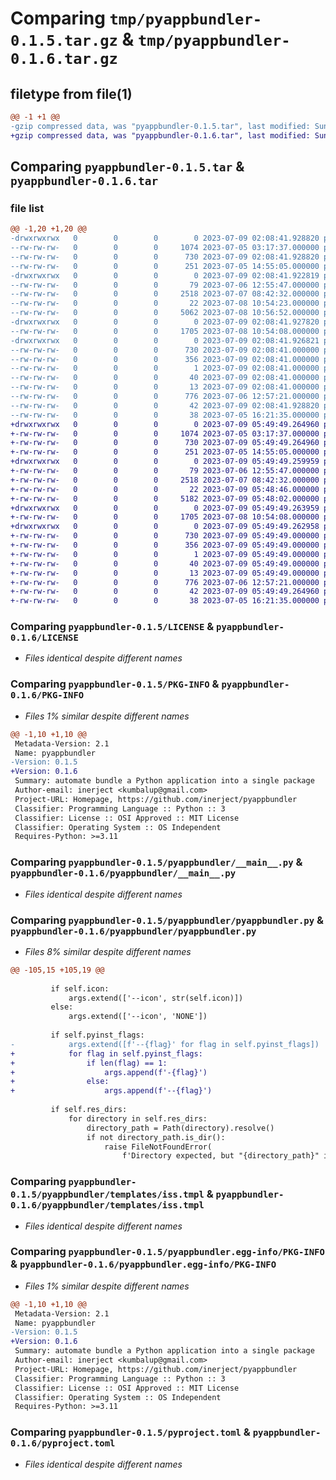 # Comparing `tmp/pyappbundler-0.1.5.tar.gz` & `tmp/pyappbundler-0.1.6.tar.gz`

## filetype from file(1)

```diff
@@ -1 +1 @@
-gzip compressed data, was "pyappbundler-0.1.5.tar", last modified: Sun Jul  9 02:08:41 2023, max compression
+gzip compressed data, was "pyappbundler-0.1.6.tar", last modified: Sun Jul  9 05:49:49 2023, max compression
```

## Comparing `pyappbundler-0.1.5.tar` & `pyappbundler-0.1.6.tar`

### file list

```diff
@@ -1,20 +1,20 @@
-drwxrwxrwx   0        0        0        0 2023-07-09 02:08:41.928820 pyappbundler-0.1.5/
--rw-rw-rw-   0        0        0     1074 2023-07-05 03:17:37.000000 pyappbundler-0.1.5/LICENSE
--rw-rw-rw-   0        0        0      730 2023-07-09 02:08:41.928820 pyappbundler-0.1.5/PKG-INFO
--rw-rw-rw-   0        0        0      251 2023-07-05 14:55:05.000000 pyappbundler-0.1.5/README.md
-drwxrwxrwx   0        0        0        0 2023-07-09 02:08:41.922819 pyappbundler-0.1.5/pyappbundler/
--rw-rw-rw-   0        0        0       79 2023-07-06 12:55:47.000000 pyappbundler-0.1.5/pyappbundler/__init__.py
--rw-rw-rw-   0        0        0     2518 2023-07-07 08:42:32.000000 pyappbundler-0.1.5/pyappbundler/__main__.py
--rw-rw-rw-   0        0        0       22 2023-07-08 10:54:23.000000 pyappbundler-0.1.5/pyappbundler/_version.py
--rw-rw-rw-   0        0        0     5062 2023-07-08 10:56:52.000000 pyappbundler-0.1.5/pyappbundler/pyappbundler.py
-drwxrwxrwx   0        0        0        0 2023-07-09 02:08:41.927820 pyappbundler-0.1.5/pyappbundler/templates/
--rw-rw-rw-   0        0        0     1705 2023-07-08 10:54:08.000000 pyappbundler-0.1.5/pyappbundler/templates/iss.tmpl
-drwxrwxrwx   0        0        0        0 2023-07-09 02:08:41.926821 pyappbundler-0.1.5/pyappbundler.egg-info/
--rw-rw-rw-   0        0        0      730 2023-07-09 02:08:41.000000 pyappbundler-0.1.5/pyappbundler.egg-info/PKG-INFO
--rw-rw-rw-   0        0        0      356 2023-07-09 02:08:41.000000 pyappbundler-0.1.5/pyappbundler.egg-info/SOURCES.txt
--rw-rw-rw-   0        0        0        1 2023-07-09 02:08:41.000000 pyappbundler-0.1.5/pyappbundler.egg-info/dependency_links.txt
--rw-rw-rw-   0        0        0       40 2023-07-09 02:08:41.000000 pyappbundler-0.1.5/pyappbundler.egg-info/requires.txt
--rw-rw-rw-   0        0        0       13 2023-07-09 02:08:41.000000 pyappbundler-0.1.5/pyappbundler.egg-info/top_level.txt
--rw-rw-rw-   0        0        0      776 2023-07-06 12:57:21.000000 pyappbundler-0.1.5/pyproject.toml
--rw-rw-rw-   0        0        0       42 2023-07-09 02:08:41.928820 pyappbundler-0.1.5/setup.cfg
--rw-rw-rw-   0        0        0       38 2023-07-05 16:21:35.000000 pyappbundler-0.1.5/setup.py
+drwxrwxrwx   0        0        0        0 2023-07-09 05:49:49.264960 pyappbundler-0.1.6/
+-rw-rw-rw-   0        0        0     1074 2023-07-05 03:17:37.000000 pyappbundler-0.1.6/LICENSE
+-rw-rw-rw-   0        0        0      730 2023-07-09 05:49:49.264960 pyappbundler-0.1.6/PKG-INFO
+-rw-rw-rw-   0        0        0      251 2023-07-05 14:55:05.000000 pyappbundler-0.1.6/README.md
+drwxrwxrwx   0        0        0        0 2023-07-09 05:49:49.259959 pyappbundler-0.1.6/pyappbundler/
+-rw-rw-rw-   0        0        0       79 2023-07-06 12:55:47.000000 pyappbundler-0.1.6/pyappbundler/__init__.py
+-rw-rw-rw-   0        0        0     2518 2023-07-07 08:42:32.000000 pyappbundler-0.1.6/pyappbundler/__main__.py
+-rw-rw-rw-   0        0        0       22 2023-07-09 05:48:46.000000 pyappbundler-0.1.6/pyappbundler/_version.py
+-rw-rw-rw-   0        0        0     5182 2023-07-09 05:48:02.000000 pyappbundler-0.1.6/pyappbundler/pyappbundler.py
+drwxrwxrwx   0        0        0        0 2023-07-09 05:49:49.263959 pyappbundler-0.1.6/pyappbundler/templates/
+-rw-rw-rw-   0        0        0     1705 2023-07-08 10:54:08.000000 pyappbundler-0.1.6/pyappbundler/templates/iss.tmpl
+drwxrwxrwx   0        0        0        0 2023-07-09 05:49:49.262958 pyappbundler-0.1.6/pyappbundler.egg-info/
+-rw-rw-rw-   0        0        0      730 2023-07-09 05:49:49.000000 pyappbundler-0.1.6/pyappbundler.egg-info/PKG-INFO
+-rw-rw-rw-   0        0        0      356 2023-07-09 05:49:49.000000 pyappbundler-0.1.6/pyappbundler.egg-info/SOURCES.txt
+-rw-rw-rw-   0        0        0        1 2023-07-09 05:49:49.000000 pyappbundler-0.1.6/pyappbundler.egg-info/dependency_links.txt
+-rw-rw-rw-   0        0        0       40 2023-07-09 05:49:49.000000 pyappbundler-0.1.6/pyappbundler.egg-info/requires.txt
+-rw-rw-rw-   0        0        0       13 2023-07-09 05:49:49.000000 pyappbundler-0.1.6/pyappbundler.egg-info/top_level.txt
+-rw-rw-rw-   0        0        0      776 2023-07-06 12:57:21.000000 pyappbundler-0.1.6/pyproject.toml
+-rw-rw-rw-   0        0        0       42 2023-07-09 05:49:49.264960 pyappbundler-0.1.6/setup.cfg
+-rw-rw-rw-   0        0        0       38 2023-07-05 16:21:35.000000 pyappbundler-0.1.6/setup.py
```

### Comparing `pyappbundler-0.1.5/LICENSE` & `pyappbundler-0.1.6/LICENSE`

 * *Files identical despite different names*

### Comparing `pyappbundler-0.1.5/PKG-INFO` & `pyappbundler-0.1.6/PKG-INFO`

 * *Files 1% similar despite different names*

```diff
@@ -1,10 +1,10 @@
 Metadata-Version: 2.1
 Name: pyappbundler
-Version: 0.1.5
+Version: 0.1.6
 Summary: automate bundle a Python application into a single package
 Author-email: inerject <kumbalup@gmail.com>
 Project-URL: Homepage, https://github.com/inerject/pyappbundler
 Classifier: Programming Language :: Python :: 3
 Classifier: License :: OSI Approved :: MIT License
 Classifier: Operating System :: OS Independent
 Requires-Python: >=3.11
```

### Comparing `pyappbundler-0.1.5/pyappbundler/__main__.py` & `pyappbundler-0.1.6/pyappbundler/__main__.py`

 * *Files identical despite different names*

### Comparing `pyappbundler-0.1.5/pyappbundler/pyappbundler.py` & `pyappbundler-0.1.6/pyappbundler/pyappbundler.py`

 * *Files 8% similar despite different names*

```diff
@@ -105,15 +105,19 @@
 
         if self.icon:
             args.extend(['--icon', str(self.icon)])
         else:
             args.extend(['--icon', 'NONE'])
 
         if self.pyinst_flags:
-            args.extend([f'--{flag}' for flag in self.pyinst_flags])
+            for flag in self.pyinst_flags:
+                if len(flag) == 1:
+                    args.append(f'-{flag}')
+                else:
+                    args.append(f'--{flag}')
 
         if self.res_dirs:
             for directory in self.res_dirs:
                 directory_path = Path(directory).resolve()
                 if not directory_path.is_dir():
                     raise FileNotFoundError(
                         f'Directory expected, but "{directory_path}" is not!')
```

### Comparing `pyappbundler-0.1.5/pyappbundler/templates/iss.tmpl` & `pyappbundler-0.1.6/pyappbundler/templates/iss.tmpl`

 * *Files identical despite different names*

### Comparing `pyappbundler-0.1.5/pyappbundler.egg-info/PKG-INFO` & `pyappbundler-0.1.6/pyappbundler.egg-info/PKG-INFO`

 * *Files 1% similar despite different names*

```diff
@@ -1,10 +1,10 @@
 Metadata-Version: 2.1
 Name: pyappbundler
-Version: 0.1.5
+Version: 0.1.6
 Summary: automate bundle a Python application into a single package
 Author-email: inerject <kumbalup@gmail.com>
 Project-URL: Homepage, https://github.com/inerject/pyappbundler
 Classifier: Programming Language :: Python :: 3
 Classifier: License :: OSI Approved :: MIT License
 Classifier: Operating System :: OS Independent
 Requires-Python: >=3.11
```

### Comparing `pyappbundler-0.1.5/pyproject.toml` & `pyappbundler-0.1.6/pyproject.toml`

 * *Files identical despite different names*

